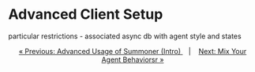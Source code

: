 #  Advanced Client Setup

particular restrictions - associated async db with agent style and states

<p align="center">
  <a href="index.md">&laquo; Previous: Advanced Usage of Summoner (Intro) </a> &nbsp;&nbsp;&nbsp;|&nbsp;&nbsp;&nbsp; <a href="merge.md">Next: Mix Your Agent Behaviorsr &raquo;</a>
</p>